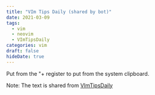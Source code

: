 ```yaml
---
title: "VIm Tips Daily (shared by bot)"
date: 2021-03-09
tags:
  - vim
  - neovim
  - VImTipsDaily
categories: vim
draft: false
hideDate: true
---
```


Put from the "+ register to put from the system clipboard.

Note: The text is shared from [VImTipsDaily](https://twitter.com/VImTipsDaily)

